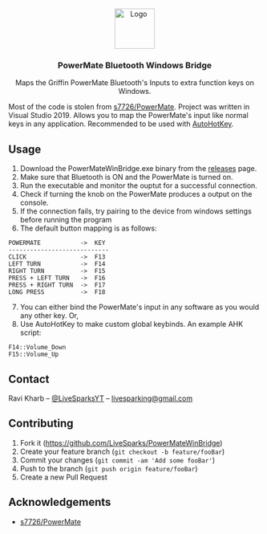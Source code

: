 <!-- PROJECT LOGO -->
<br />
<p align="center">
  <a href="https://github.com/LiveSparks/PowerMateWinBridge">
    <img src="PowerMateWinBridge/dial_knob.ico" alt="Logo" width="80" height="80">
  </a>

  <h3 align="center">PowerMate Bluetooth Windows Bridge</h3>

  <p align="center">
    Maps the Griffin PowerMate Bluetooth's Inputs to extra function keys on Windows.
  </p>
</p>

Most of the code is stolen from [s7726/PowerMate](https://github.com/s7726/PowerMate). Project was written in Visual Studio 2019. Allows you to map the PowerMate's input like normal keys in any application. Recommended to be used with [AutoHotKey](https://www.autohotkey.com/).

## Usage

1. Download the PowerMateWinBridge.exe binary from the [releases](https://github.com/LiveSparks/PowerMateWinBridge/releases) page.
2. Make sure that Bluetooth is ON and the PowerMate is turned on.
3. Run the executable and monitor the ouptut for a successful connection.
4. Check if turning the knob on the PowerMate produces a output on the console.
5. If the connection fails, try pairing to the device from windows settings before running the program
6. The default button mapping is as follows:
```
POWERMATE           ->  KEY
----------------------------
CLICK               ->  F13
LEFT TURN           ->  F14
RIGHT TURN          ->  F15
PRESS + LEFT TURN   ->  F16
PRESS + RIGHT TURN  ->  F17
LONG PRESS          ->  F18
```
7. You can either bind the PowerMate's input in any software as you would any other key. Or,
8. Use AutoHotKey to make custom global keybinds. An example AHK script:
```ahk
F14::Volume_Down
F15::Volume_Up
```

## Contact

Ravi Kharb – [@LiveSparksYT](https://twitter.com/LiveSparksYT) – livesparking@gmail.com

## Contributing

1. Fork it (https://github.com/LiveSparks/PowerMateWinBridge)
2. Create your feature branch (`git checkout -b feature/fooBar`)
3. Commit your changes (`git commit -am 'Add some fooBar'`)
4. Push to the branch (`git push origin feature/fooBar`)
5. Create a new Pull Request

<!-- ACKNOWLEDGEMENTS -->
## Acknowledgements
* [s7726/PowerMate](https://github.com/s7726/PowerMate)